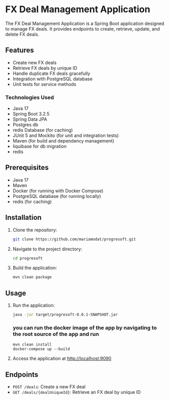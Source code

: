 # FX Deal Management Application

The FX Deal Management Application is a Spring Boot application designed to manage FX deals. It provides endpoints to create, retrieve, update, and delete FX deals.

## Features

- Create new FX deals
- Retrieve FX deals by unique ID
- Handle duplicate FX deals gracefully
- Integration with PostgreSQL database
- Unit tests for service methods

### Technologies Used
* Java 17
* Spring Boot 3.2.5
* Spring Data JPA
* Postgres db
* redis Database (for caching)
* JUnit 5 and Mockito (for unit and integration tests)
* Maven (for build and dependency management)
* liquibase for db migration
* redis

## Prerequisites

- Java 17
- Maven
- Docker (for running with Docker Compose)
- PostgreSQL database (for running locally)
- redis (for caching)

## Installation

1. Clone the repository:

    ```bash
    git clone https://github.com/mariamodat/progresoft.git
    ```

2. Navigate to the project directory:

    ```bash
    cd progresoft
    ```

3. Build the application:

    ```bash
    mvn clean package
    ```

## Usage

1. Run the application:

    ```bash
    java -jar target/progresoft-0.0.1-SNAPSHOT.jar

    ```
   ### you can run the docker image of the app by navigating to the root source of the app and run 
   ```
   mvn clean install 
   docker-compose up --build

2. Access the application at [http://localhost:9090](http://localhost:9090)

## Endpoints

- `POST /deals`: Create a new FX deal
- `GET /deals/{dealUniqueId}`: Retrieve an FX deal by unique ID


